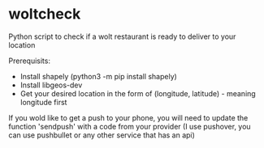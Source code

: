 # woltcheck
Python script to check if a wolt restaurant is ready to deliver to your location

Prerequisits:
- Install shapely (python3 -m pip install shapely)
- Install libgeos-dev
- Get your desired location in the form of (longitude, latitude) - meaning longitude first

If you wold like to get a push to your phone, you will need to update the function 'sendpush' with a code from your provider
(I use pushover, you can use pushbullet or any other service that has an api)
